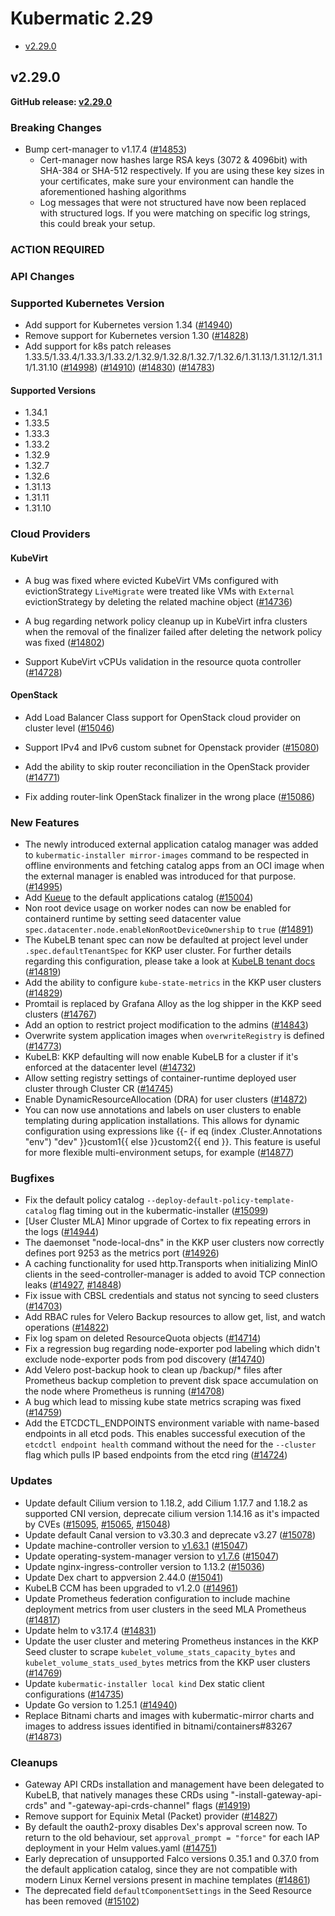 # Kubermatic 2.29

- [v2.29.0](#v2290)

## v2.29.0

**GitHub release: [v2.29.0](https://github.com/kubermatic/kubermatic/releases/tag/v2.29.0)**

### Breaking Changes

- Bump cert-manager to v1.17.4 ([#14853](https://github.com/kubermatic/kubermatic/pull/14853))
	-  Cert-manager now hashes large RSA keys (3072 & 4096bit) with SHA-384 or SHA-512 respectively. If you are using these key sizes in your certificates, make sure your environment can handle the aforementioned hashing algorithms
	- Log messages that were not structured have now been replaced with structured logs. If you were matching on specific log strings, this could break your setup.

### ACTION REQUIRED

### API Changes 

### Supported Kubernetes Version 

- Add support for Kubernetes version 1.34 ([#14940](https://github.com/kubermatic/kubermatic/pull/14940))
- Remove support for Kubernetes version 1.30 ([#14828](https://github.com/kubermatic/kubermatic/pull/14828))
- Add support for k8s patch releases 1.33.5/1.33.4/1.33.3/1.33.2/1.32.9/1.32.8/1.32.7/1.32.6/1.31.13/1.31.12/1.31.11/1.31.10 ([#14998](https://github.com/kubermatic/kubermatic/pull/14998)) ([#14910](https://github.com/kubermatic/kubermatic/pull/14910)) ([#14830](https://github.com/kubermatic/kubermatic/pull/14830)) ([#14783](https://github.com/kubermatic/kubermatic/pull/14783))

#### Supported Versions

- 1.34.1
- 1.33.5
- 1.33.3
- 1.33.2
- 1.32.9
- 1.32.7
- 1.32.6
- 1.31.13
- 1.31.11
- 1.31.10 

### Cloud Providers 

#### KubeVirt

- A bug was fixed where evicted KubeVirt VMs configured with evictionStrategy `LiveMigrate` were treated like VMs with `External` evictionStrategy by deleting the related machine object ([#14736](https://github.com/kubermatic/kubermatic/pull/14736))

- A bug regarding network policy cleanup up in KubeVirt infra clusters when the removal of the finalizer failed after deleting the network policy was fixed ([#14802](https://github.com/kubermatic/kubermatic/pull/14802))

- Support KubeVirt vCPUs validation in the resource quota controller ([#14728](https://github.com/kubermatic/kubermatic/pull/14728))

#### OpenStack 

- Add Load Balancer Class support for OpenStack cloud provider on cluster level ([#15046](https://github.com/kubermatic/kubermatic/pull/15046))

- Support IPv4 and IPv6 custom subnet for Openstack provider ([#15080](https://github.com/kubermatic/kubermatic/pull/15080))

- Add the ability to skip router reconciliation in the OpenStack provider ([#14771](https://github.com/kubermatic/kubermatic/pull/14771))

- Fix adding router-link OpenStack finalizer in the wrong place ([#15086](https://github.com/kubermatic/kubermatic/pull/15086))


### New Features

- The newly introduced external application catalog manager was added to `kubermatic-installer mirror-images` command to be respected in offline environments and fetching catalog apps from an OCI image when the external manager is enabled was introduced for that purpose. ([#14995](https://github.com/kubermatic/kubermatic/pull/14995))
- Add [Kueue](https://github.com/kubernetes-sigs/kueue) to the default applications catalog ([#15004](https://github.com/kubermatic/kubermatic/pull/15004))
- Non root device usage on worker nodes can now be enabled for containerd runtime by setting seed datacenter value `spec.datacenter.node.enableNonRootDeviceOwnership` to `true` ([#14891](https://github.com/kubermatic/kubermatic/pull/14891))
- The KubeLB tenant spec can now be defaulted at project level under `.spec.defaultTenantSpec` for KKP user cluster. For further details regarding this configuration, please take a look at [KubeLB tenant docs](https://docs.kubermatic.com/kubelb/v1.1/references/ee/#tenantspec) ([#14819](https://github.com/kubermatic/kubermatic/pull/14819))
- Add the ability to configure `kube-state-metrics` in the KKP user clusters ([#14829](https://github.com/kubermatic/kubermatic/pull/14829))
- Promtail is replaced by Grafana Alloy as the log shipper in the KKP seed clusters ([#14767](https://github.com/kubermatic/kubermatic/pull/14767))
- Add an option to restrict project modification to the admins ([#14843](https://github.com/kubermatic/kubermatic/pull/14843))
- Overwrite system application images when `overwriteRegistry` is defined ([#14773](https://github.com/kubermatic/kubermatic/pull/14773))
- KubeLB: KKP defaulting will now enable KubeLB for a cluster if it's enforced at the datacenter level ([#14732](https://github.com/kubermatic/kubermatic/pull/14732))
- Allow setting registry settings of container-runtime deployed user cluster through Cluster CR ([#14745](https://github.com/kubermatic/kubermatic/pull/14745))
- Enable DynamicResourceAllocation (DRA) for user clusters ([#14872](https://github.com/kubermatic/kubermatic/pull/14872))
- You can now use annotations and labels on user clusters to enable templating during application installations. This allows for dynamic configuration using expressions like {{- if eq (index .Cluster.Annotations "env") "dev" }}custom1{{ else }}custom2{{ end }}. This feature is useful for more flexible multi-environment setups, for example ([#14877](https://github.com/kubermatic/kubermatic/pull/14877))


### Bugfixes

- Fix the default policy catalog `--deploy-default-policy-template-catalog` flag timing out in the kubermatic-installer ([#15099](https://github.com/kubermatic/kubermatic/pull/15099))
- [User Cluster MLA] Minor upgrade of Cortex to fix repeating errors in the logs ([#14944](https://github.com/kubermatic/kubermatic/pull/14944))
- The daemonset "node-local-dns" in the KKP user clusters now correctly defines port 9253 as the metrics port ([#14926](https://github.com/kubermatic/kubermatic/pull/14926))
- A caching functionality for used http.Transports when initializing MinIO clients in the seed-controller-manager is added to avoid TCP connection leaks ([#14927](https://github.com/kubermatic/kubermatic/pull/14927), [#14848](https://github.com/kubermatic/kubermatic/pull/14848))
- Fix issue with CBSL credentials and status not syncing to seed clusters ([#14703](https://github.com/kubermatic/kubermatic/pull/14703))
- Add RBAC rules for Velero Backup resources to allow get, list, and watch operations ([#14822](https://github.com/kubermatic/kubermatic/pull/14822))
- Fix log spam on deleted ResourceQuota objects ([#14714](https://github.com/kubermatic/kubermatic/pull/14714))
- Fix a regression bug regarding node-exporter pod labeling which didn't exclude node-exporter pods from pod discovery ([#14740](https://github.com/kubermatic/kubermatic/pull/14740))
- Add Velero post-backup hook to clean up /backup/* files after Prometheus backup completion to prevent disk space accumulation on the node where Prometheus is running ([#14708](https://github.com/kubermatic/kubermatic/pull/14708))
- A bug which lead to missing kube state metrics scraping was fixed ([#14759](https://github.com/kubermatic/kubermatic/pull/14759))
- Add the ETCDCTL_ENDPOINTS environment variable with name-based endpoints in all etcd pods. This enables successful execution of the `etcdctl endpoint health` command without the need for the `--cluster` flag which pulls IP based endpoints from the etcd ring ([#14724](https://github.com/kubermatic/kubermatic/pull/14724))

### Updates

- Update default Cilium version to 1.18.2, add Cilium 1.17.7 and 1.18.2 as supported CNI version, deprecate cilium version 1.14.16 as it's impacted by CVEs ([#15095](https://github.com/kubermatic/kubermatic/pull/15095),  [#15065](https://github.com/kubermatic/kubermatic/pull/15065), [#15048](https://github.com/kubermatic/kubermatic/pull/15048))
- Update default Canal version to v3.30.3 and deprecate v3.27 ([#15078](https://github.com/kubermatic/kubermatic/pull/15078))
- Update machine-controller version to [v1.63.1](https://github.com/kubermatic/machine-controller/releases/tag/v1.63.1) ([#15047](https://github.com/kubermatic/kubermatic/pull/15047))
- Update operating-system-manager version to [v1.7.6](https://github.com/kubermatic/operating-system-manager/releases/tag/v1.7.6) ([#15047](https://github.com/kubermatic/kubermatic/pull/15047))
- Update nginx-ingress-controller version to 1.13.2 ([#15036](https://github.com/kubermatic/kubermatic/pull/15036))
- Update Dex chart to appversion 2.44.0 ([#15041](https://github.com/kubermatic/kubermatic/pull/15041))
- KubeLB CCM has been upgraded to v1.2.0 ([#14961](https://github.com/kubermatic/kubermatic/pull/14961))
- Update Prometheus federation configuration to include machine deployment metrics from user clusters in the seed MLA Prometheus ([#14817](https://github.com/kubermatic/kubermatic/pull/14817))
- Update helm to v3.17.4 ([#14831](https://github.com/kubermatic/kubermatic/pull/14831))
- Update the user cluster and metering Prometheus instances in the KKP Seed cluster to scrape `kubelet_volume_stats_capacity_bytes` and `kubelet_volume_stats_used_bytes` metrics from the KKP user clusters ([#14769](https://github.com/kubermatic/kubermatic/pull/14769))
- Update `kubermatic-installer local kind` Dex static client configurations ([#14735](https://github.com/kubermatic/kubermatic/pull/14735))
- Update Go version to 1.25.1 ([#14940](https://github.com/kubermatic/kubermatic/pull/14940))
- Replace Bitnami charts and images with kubermatic-mirror charts and images to address issues identified in bitnami/containers#83267 ([#14873](https://github.com/kubermatic/kubermatic/pull/14873))


### Cleanups

- Gateway API CRDs installation and management have been delegated to KubeLB, that natively manages these CRDs using "-install-gateway-api-crds" and "-gateway-api-crds-channel" flags ([#14919](https://github.com/kubermatic/kubermatic/pull/14919))
- Remove support for Equinix Metal (Packet) provider ([#14827](https://github.com/kubermatic/kubermatic/pull/14827))
- By default the oauth2-proxy disables Dex's approval screen now. To return to the old behaviour, set `approval_prompt = "force"` for each IAP deployment in your Helm values.yaml ([#14751](https://github.com/kubermatic/kubermatic/pull/14751))
- Early deprecation of unsupported Falco versions 0.35.1 and 0.37.0 from the default application catalog, since they are not compatible with modern Linux Kernel versions present in machine templates ([#14861](https://github.com/kubermatic/kubermatic/pull/14861))
- The deprecated field `defaultComponentSettings` in the Seed Resource has been removed ([#15102](https://github.com/kubermatic/kubermatic/pull/15102))
